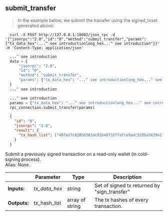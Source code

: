 ## **submit_transfer**

> In the example below, we submit the transfer using the signed_txset generated above:

```shell
  curl -X POST http://127.0.0.1:18082/json_rpc -d '{"jsonrpc":"2.0","id":"0","method":"submit_transfer","params":{"tx_data_hex":...^ see introductionlong_hex...^ see introduction"}}' -H 'Content-Type: application/json'
```
```python
  ...^ see introduction
  data = {
      "jsonrpc": "2.0",
      "id": "0",
      "method": "submit_transfer",
      "params": {"tx_data_hex": "...^ see introductionlong_hex...^ see introduction"},
  }
  ...^ see introduction
```
```py
  ...^ see introduction
  params = {"tx_data_hex": "...^ see introductionlong_hex...^ see introduction"}
  rpc_connection.submit_transfer(params)
```
```json
  {
    "id": "0",
    "jsonrpc": "2.0",
    "result": {
      "tx_hash_list": ["40fad7c828bb383ac02648732f7afce9adc520ba5629e1f5d9c03f584ac53d74"]
    }
  }
```
Submit a previously signed transaction on a read-only wallet (in cold-signing process).  
Alias: *None*.  

|             | Parameter     | Type            | Description
| ---         | ---           | ---             | ---
|**Inputs:**  | *tx_data_hex* | string          | Set of signed tx returned by "sign_transfer"
|**Outputs:** | tx_hash_list  | array of string | The tx hashes of every transaction.

